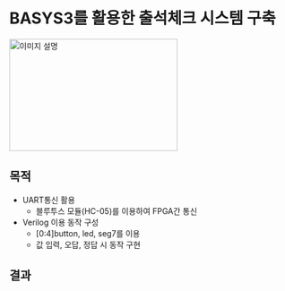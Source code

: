 # BASYS3를 활용한 출석체크 시스템 구축

<img src="pic1.png" alt="이미지 설명" width="300" height="200">

## 목적
- UART통신 활용
    - 블루투스 모듈(HC-05)를 이용하여 FPGA간 통신
- Verilog 이용 동작 구성
    - [0:4]button, led, seg7를 이용
    - 값 입력, 오답, 정답 시 동작 구현

## 결과

